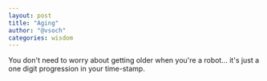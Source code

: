 ```yaml
---
layout: post
title: "Aging"
author: "@vsoch"
categories: wisdom
---
```


You don't need to worry about getting older when you're a robot... it's just a one digit progression in your time-stamp.
